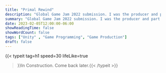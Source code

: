 ```yaml
---
title: "Primal Rewind"
description: "Global Game Jam 2022 submission. I was the producer and part of the programming team."
summary: "Global Game Jam 2022 submission. I was the producer and part of the programming team."
date: 2023-02-05T12:00:00-06:00
showReadingTime: false
showWordCount: false
tags: ["Unity" , "Game Programming", "Game Production"]
draft: false
---
```


{{< typeit
    tag=h1
    speed=30
    lifeLike=true
 >}}In Construction. Come back later.{{< /typeit >}}